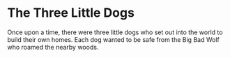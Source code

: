 # The Three Little Dogs 

Once upon a time, there were three little dogs who set out into the world to build their own homes. Each dog wanted to be safe from the Big Bad Wolf who roamed the nearby woods.
